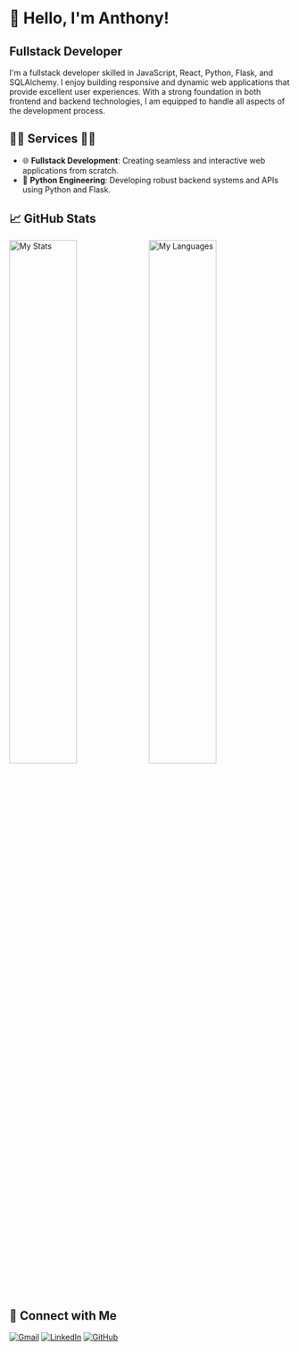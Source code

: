 # 👋 Hello, I'm Anthony!

## Fullstack Developer
I'm a fullstack developer skilled in JavaScript, React, Python, Flask, and SQLAlchemy. I enjoy building responsive and dynamic web applications that provide excellent user experiences. With a strong foundation in both frontend and backend technologies, I am equipped to handle all aspects of the development process.

## 👨‍💻 Services 👨‍💻
- 🌐 **Fullstack Development**: Creating seamless and interactive web applications from scratch.
- 🐍 **Python Engineering**: Developing robust backend systems and APIs using Python and Flask.

## 📈 GitHub Stats
<img alt="My Stats" align="left" width="49%" src="https://github-readme-stats.vercel.app/api?username=ngunyigachie&show_icons=true&theme=synthwave"/>
<img alt="My Languages" align="left" width="49%" src="https://github-readme-stats.vercel.app/api/top-langs/?username=ngunyigachie&layout=compact&theme=synthwave"/>

## 🔗 Connect with Me
[![Gmail](https://img.shields.io/badge/-Gmail-red?style=flat-square&logo=gmail&logoColor=white&link=mailto:antogachie@gmail.com)](mailto:antogachie@gmail.com)
[![LinkedIn](https://img.shields.io/badge/-LinkedIn-blue?style=flat-square&logo=linkedin&logoColor=white&link=https://www.linkedin.com/in/your-profile)](https://www.linkedin.com/in/gachie-ngunyi-8499062b8/)
[![GitHub](https://img.shields.io/badge/-GitHub-black?style=flat-square&logo=github&logoColor=white&link=https://github.com/NgunyiGachie)](https://github.com/NgunyiGachie)





